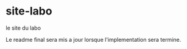 # site-labo
le site du labo

Le readme final sera mis a jour lorsque l'implementation sera termine.
